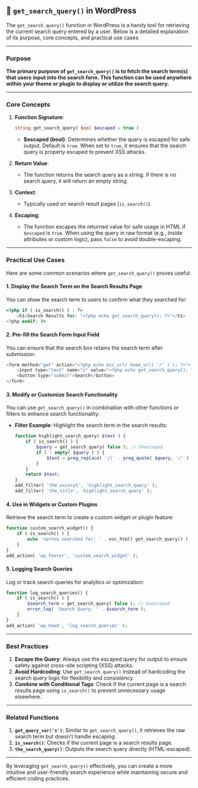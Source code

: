## 📌 `get_search_query()` in WordPress

The `get_search_query()` function in WordPress is a handy tool for retrieving the current search query entered by a user. Below is a detailed explanation of its purpose, core concepts, and practical use cases.

---

### **Purpose**
**The primary purpose of `get_search_query()` is to fetch the search term(s) that users input into the search form. This function can be used anywhere within your theme or plugin to display or utilize the search query.**

---

### **Core Concepts**
1. **Function Signature**: 
   ```php
   string get_search_query( bool $escaped = true )
   ```
   - **$escaped (bool)**: Determines whether the query is escaped for safe output. Default is `true`. When set to `true`, it ensures that the search query is properly escaped to prevent XSS attacks.

2. **Return Value**:
   - The function returns the search query as a string. If there is no search query, it will return an empty string.

3. **Context**:
   - Typically used on search result pages (`is_search()`).

4. **Escaping**:
   - The function escapes the returned value for safe usage in HTML if `$escaped` is `true`. When using the query in raw format (e.g., inside attributes or custom logic), pass `false` to avoid double-escaping.

---

### **Practical Use Cases**
Here are some common scenarios where `get_search_query()` proves useful:

#### **1. Display the Search Term on the Search Results Page**
You can show the search term to users to confirm what they searched for:
```php
<?php if ( is_search() ) : ?>
    <h1>Search Results for: "<?php echo get_search_query(); ?>"</h1>
<?php endif; ?>
```

#### **2. Pre-fill the Search Form Input Field**
You can ensure that the search box retains the search term after submission:
```php
<form method="get" action="<?php echo esc_url( home_url( '/' ) ); ?>">
    <input type="text" name="s" value="<?php echo get_search_query(); ?>" placeholder="Search...">
    <button type="submit">Search</button>
</form>
```

#### **3. Modify or Customize Search Functionality**
You can use `get_search_query()` in combination with other functions or filters to enhance search functionality:
- **Filter Example**:
   Highlight the search term in the search results:
   ```php
   function highlight_search_query( $text ) {
       if ( is_search() ) {
           $query = get_search_query( false ); // Unescaped
           if ( ! empty( $query ) ) {
               $text = preg_replace( '/(' . preg_quote( $query, '/' ) . ')/iu', '<span class="highlight">$1</span>', $text );
           }
       }
       return $text;
   }
   add_filter( 'the_excerpt', 'highlight_search_query' );
   add_filter( 'the_title', 'highlight_search_query' );
   ```

#### **4. Use in Widgets or Custom Plugins**
Retrieve the search term to create a custom widget or plugin feature:
```php
function custom_search_widget() {
    if ( is_search() ) {
        echo '<p>You searched for: ' . esc_html( get_search_query() ) . '</p>';
    }
}
add_action( 'wp_footer', 'custom_search_widget' );
```

#### **5. Logging Search Queries**
Log or track search queries for analytics or optimization:
```php
function log_search_queries() {
    if ( is_search() ) {
        $search_term = get_search_query( false ); // Unescaped
        error_log( 'Search Query: ' . $search_term );
    }
}
add_action( 'wp_head', 'log_search_queries' );
```

---

### **Best Practices**
1. **Escape the Query**: Always use the escaped query for output to ensure safety against cross-site scripting (XSS) attacks.
2. **Avoid Hardcoding**: Use `get_search_query()` instead of hardcoding the search query logic for flexibility and consistency.
3. **Combine with Conditional Tags**: Check if the current page is a search results page using `is_search()` to prevent unnecessary usage elsewhere.

---

### **Related Functions**
1. **`get_query_var('s')`**: Similar to `get_search_query()`, it retrieves the raw search term but doesn't handle escaping.
2. **`is_search()`**: Checks if the current page is a search results page.
3. **`the_search_query()`**: Outputs the search query directly (HTML-escaped).

---

By leveraging `get_search_query()` effectively, you can create a more intuitive and user-friendly search experience while maintaining secure and efficient coding practices.